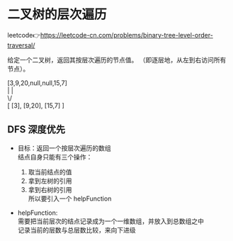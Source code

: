 # 二叉树的层次遍历  
leetcode👉https://leetcode-cn.com/problems/binary-tree-level-order-traversal/  

给定一个二叉树，返回其按层次遍历的节点值。 （即逐层地，从左到右访问所有节点）。  

[3,9,20,null,null,15,7]  
   | |  
   \\/  
[
  [3],
  [9,20],
  [15,7]
]

## DFS 深度优先  

- 目标：返回一个按层次遍历的数组  
  结点自身只能有三个操作：  
  1. 取当前结点的值  
  2. 拿到左树的引用  
  3. 拿到右树的引用  
  所以要引入一个 helpFunction  

- helpFunction:  
  需要把当前层次的结点记录成为一个一维数组，并放入到总数组之中  
  记录当前的层数与总层数比较，来向下进级  

